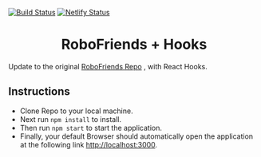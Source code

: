 [![Build Status](https://travis-ci.org/gelstudios/gitfiti.svg?branch=master)](https://travis-ci.org/gelstudios/gitfiti) [![Netlify Status](https://api.netlify.com/api/v1/badges/b00288ea-1ce8-4f2e-86ef-6852ea32b143/deploy-status)](https://app.netlify.com/sites/rbhachu-robofriends-hooks/deploys)

<h1 align="center">RoboFriends + Hooks</h1>

Update to the original [RoboFriends Repo](https://github.com/rbhachu/robofriends) , with React Hooks.

## Instructions
  - Clone Repo to your local machine.<br>
  - Next run `npm install` to install.<br>
  - Then run `npm start` to start the application.<br>
  - Finally, your default Browser should automatically open the application at the following link [http://localhost:3000](http://localhost:3000).